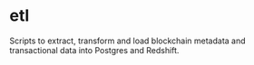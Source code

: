 # etl
Scripts to extract, transform and load blockchain metadata and
transactional data into Postgres and Redshift.
